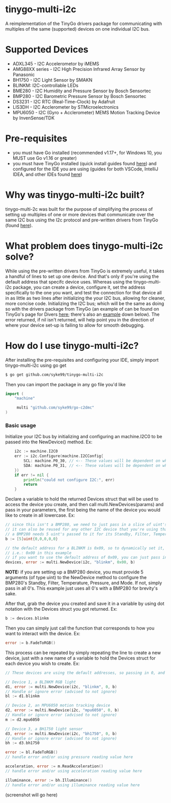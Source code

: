 # tinygo-multi-i2c
A reimplementation of the TinyGo drivers package for communicating with multiples of the same (supported) devices on one individual I2C bus.

Supported Devices
====
- ADXL345 - I2C Accelerometor by iMEMS
- AMG88XX series - I2C High Precision Infrared Array Sensor  by Panasonic
- BH1750 - I2C Light Sensor by SMAKN
- BLINKM: I2C-controllable LEDs 
- BME280 - I2C Humidity and Pressure Sensor by Bosch Sensortec
- BMP280 - I2C Barometric Pressure Sensor by Bosch Sensortec
- DS3231 - I2C RTC (Real-Time-Clock) by Adafruit
- LIS3DH - I2C Acclerometer by STMicroelectronics
- MPU6050 - I2C (Gyro + Acclerometer) MEMS Motion Tracking Device by InvenSense/TDK

Pre-requisites
====
- you must have Go installed (recommended v1.17+, for Windows 10, you MUST use Go v1.16 or greater)
- you must have TinyGo installed (quick install guides found [here](https://tinygo.org/getting-started/install/)) and configured for the IDE you are using (guides for both VSCode, IntelliJ IDEA, and other IDEs found [here](https://tinygo.org/docs/guides/ide-integration/))

Why was tinygo-multi-i2c built?
====
tinygo-multi-2c was built for the purpose of simplifying the process of setting up multiples of one or more devices that communicate over the same I2C bus using the I2c protocol and pre-written drivers from TinyGo (found [here](https://tinygo.org/docs/concepts/drivers/)).

What problem does tinygo-multi-i2c solve?
=====
While using the pre-written drivers from TinyGo is extremely useful, it takes a handful of lines to set up one device. And that's only if you're using the default address that specifc device uses. Whereas using the tinygo-multi-i2c package, you can create a device, configure it, set the address specifically to the one you want, and test the connection for that device all in as little as two lines after initializing the your I2C bus, allowing for cleaner, more concise code. Initializing the I2C bus; which will be the same as doing so with the drivers package from TinyGo (an example of can be found on TinyGo's page for Divers [here](https://tinygo.org/docs/concepts/drivers/); there's also an [example](https://github.com/syke99/tinygo-multi-i2c/blob/main/README.md#basic-usage) down below). The error returned, if nil isn't returned, will help point you in the direction of where your device set-up is failing to allow for smooth debugging.

How do I use tinygo-multi-i2c?
=====
After installing the pre-requisites and configuring your IDE, simply import tinygo-multi-i2c using go get

```bash
$ go get github.com/syke99/tinygo-multi-i2c
```

Then you can import the package in any go file you'd like

```go
import (
    "machine"

     multi "github.com/syke99/go-c2dmc"
)
```

### Basic usage

Initialize your I2C bus by initializing and configuring an machine.I2C0 to be passed into the NewDevice() method. Ex:

```go
    i2c := machine.I2C0
    err := i2c.Configure(machine.I2CConfig{
        SCL: machine.P0_30, // <-- These values will be dependent on what microcontroller you're using
        SDA: machine.P0_31, // <-- These values will be dependent on what microcontroller you're using
    })
    if err != nil {
        println("could not configure I2C:", err)
        return
    }
```

Declare a variable to hold the returned Devices struct that will be used to access the device you create, and then call multi.NewDevices(params) and pass in your parameters, the first being the name of the device you would like to create in all lowercase. Ex:

```go
// since this isn't a BMP280, we need to just pass in a slice of uint's that are all 0
// it can also be reused for any other I2C device that you're using that isn't a BMP280
// a BMP280 needs 5 uint's passed to it for its Standby, Filter, Temperature, Pressure, and Mode.
b := [5]uint{0,0,0,0,0}

// the default address for a BLINKM is 0x09, so to dynamically set it, we pass in the address, 
// i.e.: 0x00 in this example
// if you want to use the default address of 0x09, you can just pass in a 0 as the address
devices, error := multi.NewDevice(i2c, "blinkm", 0x00, b)
```

**NOTE:** if you are setting up a BMP280 device, you must provide 5 arguments (of type uint) to the NewDevice method to configure the BMP280's Standby, Filter, Temperature, Pressure, and Mode. If not, simply pass in all 0's. This example just uses all 0's with a BMP280 for brevity's sake.

After that, grab the device you created and save it in a variable by using dot notation with the Devices struct you got returned. Ex:

```go
b := devices.blinkm
```

Then you can simply just call the function that corresponds to how you want to interact with the device. Ex:

```go
error := b.FadeToRGB()
```

This process can be repeated by simply repeating the line to create a new device, just with a new name of a variable to hold the Devices struct for each device you wish to create. Ex:

```go
// These devices are using the default addresses, so passing in 0, and using the []uint, b we initialized above since none of them are a BMP280

// Device 1, a BLINKM RGB light
d1, error := multi.NewDevice(i2c, "blinkm", 0, b)
// Handle or ignore error (advised to not ignore)
bl := d1.blinkm

// Device 2, an MPU6050 motion tracking device
d2, error := multi.NewDevice(i2c, "mpu6050", 0, b)
// Handle or ignore error (advised to not ignore)
m := d2.mpu6050

// Device 3, a BH1750 light sensor
d3, error := multi.NewDevice(i2c, "bh1750", 0, b)
// Handle or ignore error (advised to not ignore)
bh := d3.bh1750

error := bl.FadeToRGB()
// handle error and/or using pressure reading value here

acceleration, error := m.ReadAcceleration()
// handle error and/or using acceleration reading value here

illuminance, error := bh.Illuminance()
// handle error and/or using illuminance reading value here
```

(screenshot will go here)
